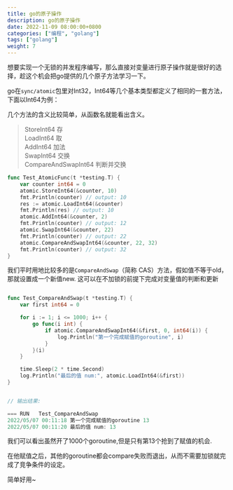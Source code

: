 ```yaml
---
title: go的原子操作
description: go的原子操作
date: 2022-11-09 08:00:00+0800
categories: ["编程", "golang"]
tags: ["golang"]
weight: 7
---
```


想要实现一个无锁的并发程序编写，那么直接对变量进行原子操作就是很好的选择，趁这个机会把go提供的几个原子方法学习一下。

go在`sync/atomic`包里对Int32，Int64等几个基本类型都定义了相同的一套方法， 下面以Int64为例：

几个方法的含义比较简单，从函数名就能看出含义。

>StoreInt64 存  
LoadInt64 取  
AddInt64 加法  
SwapInt64 交换  
CompareAndSwapInt64 判断并交换

``` go
func Test_AtomicFunc(t *testing.T) {
	var counter int64 = 0
	atomic.StoreInt64(&counter, 10)
	fmt.Println(counter) // output: 10
	res := atomic.LoadInt64(&counter)
	fmt.Println(res) // output: 10
	atomic.AddInt64(&counter, 2)
	fmt.Println(counter) // output: 12
	atomic.SwapInt64(&counter, 22)
	fmt.Println(counter) // output: 22
	atomic.CompareAndSwapInt64(&counter, 22, 32)
	fmt.Println(counter) // output: 32
}
```


我们平时用地比较多的是`CompareAndSwap`（简称 CAS）方法，假如值不等于old，那就设置成一个新值new.
这可以在不加锁的前提下完成对变量值的判断和更新

``` go

func Test_CompareAndSwap(t *testing.T) {
	var first int64 = 0

	for i := 1; i <= 1000; i++ {
		go func(i int) {
			if atomic.CompareAndSwapInt64(&first, 0, int64(i)) {
				log.Println("第一个完成赋值的goroutine", i)
			}
		}(i)
	}

	time.Sleep(2 * time.Second)
	log.Println("最后的值 num:", atomic.LoadInt64(&first))
}


// 输出结果:

=== RUN   Test_CompareAndSwap
2022/05/07 00:11:18 第一个完成赋值的goroutine 13
2022/05/07 00:11:20 最后的值 num: 13
``` 

我们可以看出虽然开了1000个goroutine,但是只有第13个抢到了赋值的机会.

在他赋值之后，其他的goroutine都会compare失败而退出，从而不需要加锁就完成了竞争条件的设定。

简单好用~